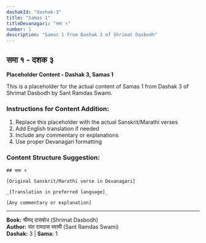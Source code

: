 ```yaml
---
dashakId: "dashak-3"
title: "Samas 1"
titleDevanagari: "समा १"
number: 1
description: "Samas 1 from Dashak 3 of Shrimat Dasbodh"
---
```


## समा १ - दशक ३

<!-- TODO: Add the actual Sanskrit/Marathi content here -->

**Placeholder Content - Dashak 3, Samas 1**

This is a placeholder for the actual content of Samas 1 from Dashak 3 of Shrimat Dasbodh by Sant Ramdas Swami.

### Instructions for Content Addition:
1. Replace this placeholder with the actual Sanskrit/Marathi verses
2. Add English translation if needed
3. Include any commentary or explanations
4. Use proper Devanagari formatting

### Content Structure Suggestion:
```
## समा १

[Original Sanskrit/Marathi verse in Devanagari]

_[Translation in preferred language]_

[Any commentary or explanation]
```

---
**Book:** श्रीमद् दासबोध (Shrimat Dasbodh)  
**Author:** संत रामदास स्वामी (Sant Ramdas Swami)  
**Dashak:** 3 | **Sama:** 1

